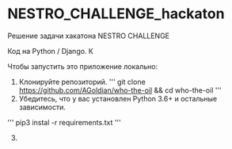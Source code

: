 # NESTRO_CHALLENGE_hackaton
Решение задачи хакатона NESTRO CHALLENGE

Код на Python / Django. К 

Чтобы запустить это приложение локально:

1. Клонируйте репозиторий.
   '''
   git clone https://github.com/AGoldian/who-the-oil && cd who-the-oil
   '''
2. Убедитесь, что у вас установлен Python 3.6+ и остальные зависимости.

'''
pip3 instal -r requirements.txt
'''

3. 
